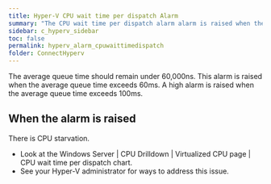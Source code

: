 ```yaml
---
title: Hyper-V CPU wait time per dispatch Alarm
summary: "The CPU wait time per dispatch alarm alarm is raised when the average queue time for the virtual machine waiting for CPU to become available exceeds a threshold."
sidebar: c_hyperv_sidebar
toc: false
permalink: hyperv_alarm_cpuwaittimedispatch
folder: ConnectHyperv
---
```




The average queue time should remain under 60,000ns. This alarm is raised when the average queue time exceeds 60ms. A high alarm is raised when the average queue time exceeds 100ms.

## When the alarm is raised

There is CPU starvation.

*  Look at the Windows Server \| CPU Drilldown \| Virtualized CPU page \| CPU wait time per dispatch chart.
*  See your Hyper-V administrator for ways to address this issue.
